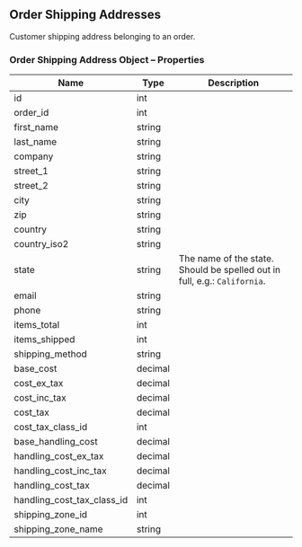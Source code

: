 ## <span class="jumptarget"> Order Shipping Addresses </span>

Customer shipping address belonging to an order.

### <span class="jumptarget"> Order Shipping Address Object – Properties </span>

| Name | Type | Description |
| --- | --- | --- |
| id | int |
| order_id | int |
| first_name | string |
| last_name | string |
| company | string |
| street_1 | string |
| street_2 | string |
| city | string |
| zip | string |
| country | string |
| country_iso2 | string |
| state | string | The name of the state. Should be spelled out in full, e.g.: `California`. |
| email | string |
| phone | string |
| items_total | int |
| items_shipped | int |
| shipping_method | string |
| base_cost | decimal |
| cost_ex_tax | decimal |
| cost_inc_tax | decimal |
| cost_tax | decimal |
| cost_tax_class_id | int |
| base_handling_cost | decimal |
| handling_cost_ex_tax | decimal |
| handling_cost_inc_tax | decimal |
| handling_cost_tax | decimal |
| handling_cost_tax_class_id | int |
| shipping_zone_id | int |
| shipping_zone_name | string |
